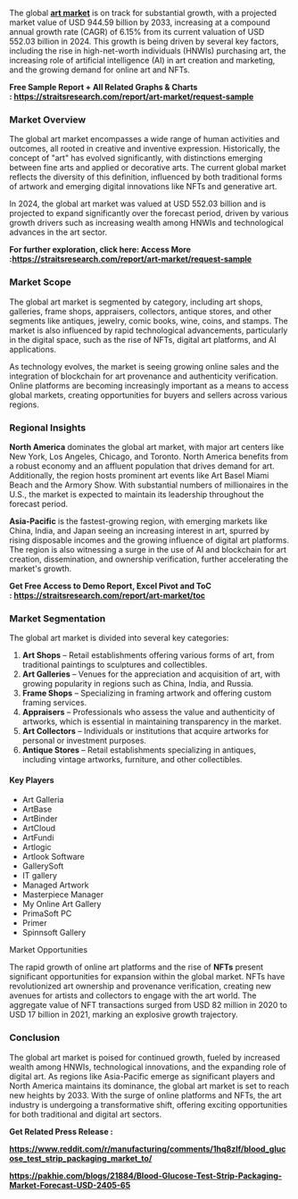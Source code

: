 <div>
<div>
<div>
<div>
<div>
<div>
<p>The global&nbsp;<strong><a href="https://straitsresearch.com/report/art-market">art market</a></strong> is on track for substantial growth, with a projected market value of USD 944.59 billion by 2033, increasing at a compound annual growth rate (CAGR) of 6.15% from its current valuation of USD 552.03 billion in 2024. This growth is being driven by several key factors, including the rise in high-net-worth individuals (HNWIs) purchasing art, the increasing role of artificial intelligence (AI) in art creation and marketing, and the growing demand for online art and NFTs.</p>
<p><strong>Free Sample Report + All Related Graphs &amp; Charts :&nbsp;<a href="https://straitsresearch.com/report/art-market/request-sample">https://straitsresearch.com/report/art-market/request-sample</a>&nbsp;</strong></p>
<h3>Market Overview</h3>
<p>The global art market encompasses a wide range of human activities and outcomes, all rooted in creative and inventive expression. Historically, the concept of "art" has evolved significantly, with distinctions emerging between fine arts and applied or decorative arts. The current global market reflects the diversity of this definition, influenced by both traditional forms of artwork and emerging digital innovations like NFTs and generative art.</p>
<p>In 2024, the global art market was valued at USD 552.03 billion and is projected to expand significantly over the forecast period, driven by various growth drivers such as increasing wealth among HNWIs and technological advances in the art sector.</p>
<p><strong>For further exploration, click here: Access More :<a href="https://straitsresearch.com/report/art-market/request-sample">https://straitsresearch.com/report/art-market/request-sample</a>&nbsp;</strong></p>
<h3>Market Scope</h3>
<p>The global art market is segmented by category, including art shops, galleries, frame shops, appraisers, collectors, antique stores, and other segments like antiques, jewelry, comic books, wine, coins, and stamps. The market is also influenced by rapid technological advancements, particularly in the digital space, such as the rise of NFTs, digital art platforms, and AI applications.</p>
<p>As technology evolves, the market is seeing growing online sales and the integration of blockchain for art provenance and authenticity verification. Online platforms are becoming increasingly important as a means to access global markets, creating opportunities for buyers and sellers across various regions.</p>
<h3>Regional Insights</h3>
<p><strong>North America</strong> dominates the global art market, with major art centers like New York, Los Angeles, Chicago, and Toronto. North America benefits from a robust economy and an affluent population that drives demand for art. Additionally, the region hosts prominent art events like Art Basel Miami Beach and the Armory Show. With substantial numbers of millionaires in the U.S., the market is expected to maintain its leadership throughout the forecast period.</p>
<p><strong>Asia-Pacific</strong> is the fastest-growing region, with emerging markets like China, India, and Japan seeing an increasing interest in art, spurred by rising disposable incomes and the growing influence of digital art platforms. The region is also witnessing a surge in the use of AI and blockchain for art creation, dissemination, and ownership verification, further accelerating the market's growth.</p>
<p><strong>Get Free Access to Demo Report, Excel Pivot and ToC :&nbsp;<a href="https://straitsresearch.com/report/art-market/toc">https://straitsresearch.com/report/art-market/toc</a>&nbsp;</strong></p>
<h3>Market Segmentation</h3>
<p>The global art market is divided into several key categories:</p>
<ol>
<li><strong>Art Shops</strong> &ndash; Retail establishments offering various forms of art, from traditional paintings to sculptures and collectibles.</li>
<li><strong>Art Galleries</strong> &ndash; Venues for the appreciation and acquisition of art, with growing popularity in regions such as China, India, and Russia.</li>
<li><strong>Frame Shops</strong> &ndash; Specializing in framing artwork and offering custom framing services.</li>
<li><strong>Appraisers</strong> &ndash; Professionals who assess the value and authenticity of artworks, which is essential in maintaining transparency in the market.</li>
<li><strong>Art Collectors</strong> &ndash; Individuals or institutions that acquire artworks for personal or investment purposes.</li>
<li><strong>Antique Stores</strong> &ndash; Retail establishments specializing in antiques, including vintage artworks, furniture, and other collectibles.</li>
</ol>
<h4><strong>Key Players</strong></h4>
<ul>
<li>Art Galleria</li>
<li>ArtBase</li>
<li>ArtBinder</li>
<li>ArtCloud</li>
<li>ArtFundi</li>
<li>Artlogic</li>
<li>Artlook Software</li>
<li>GallerySoft</li>
<li>IT gallery</li>
<li>Managed Artwork</li>
<li>Masterpiece Manager</li>
<li>My Online Art Gallery</li>
<li>PrimaSoft PC</li>
<li>Primer</li>
<li>Spinnsoft Gallery</li>
</ul>
<p>Market Opportunities</p>
<p>The rapid growth of online art platforms and the rise of <strong>NFTs</strong> present significant opportunities for expansion within the global market. NFTs have revolutionized art ownership and provenance verification, creating new avenues for artists and collectors to engage with the art world. The aggregate value of NFT transactions surged from USD 82 million in 2020 to USD 17 billion in 2021, marking an explosive growth trajectory.</p>
<h3>Conclusion</h3>
<p>The global art market is poised for continued growth, fueled by increased wealth among HNWIs, technological innovations, and the expanding role of digital art. As regions like Asia-Pacific emerge as significant players and North America maintains its dominance, the global art market is set to reach new heights by 2033. With the surge of online platforms and NFTs, the art industry is undergoing a transformative shift, offering exciting opportunities for both traditional and digital art sectors.</p>
<p><strong>Get Related Press Release :</strong></p>
<p><strong><a href="https://www.reddit.com/r/manufacturing/comments/1hq8zlf/blood_glucose_test_strip_packaging_market_to/">https://www.reddit.com/r/manufacturing/comments/1hq8zlf/blood_glucose_test_strip_packaging_market_to/</a></strong></p>
<p><strong><a href="https://pakhie.com/blogs/21884/Blood-Glucose-Test-Strip-Packaging-Market-Forecast-USD-2405-65">https://pakhie.com/blogs/21884/Blood-Glucose-Test-Strip-Packaging-Market-Forecast-USD-2405-65</a><br /></strong></p>
</div>
</div>
</div>
</div>
</div>
</div>
